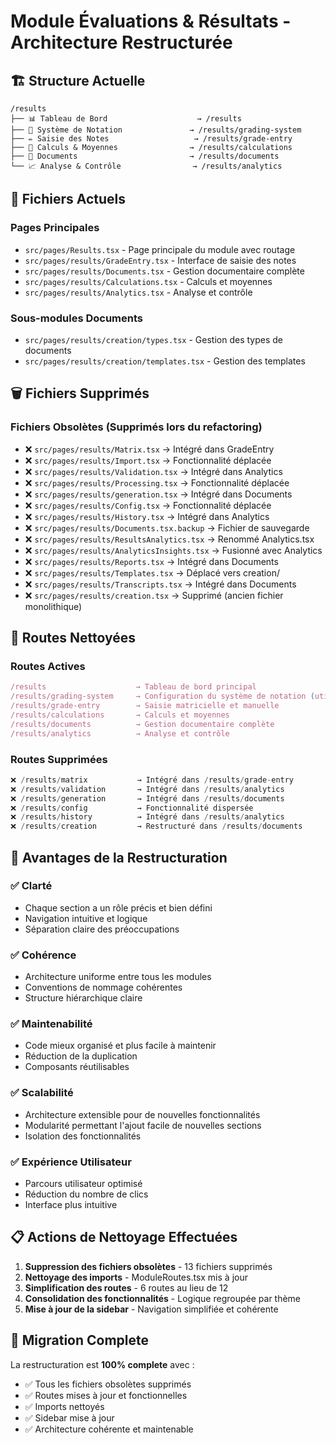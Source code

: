 # Module Évaluations & Résultats - Architecture Restructurée

## 🏗️ Structure Actuelle

```
/results
├── 📊 Tableau de Bord                    → /results
├── 📝 Système de Notation               → /results/grading-system  
├── ✏️ Saisie des Notes                   → /results/grade-entry
├── 🧮 Calculs & Moyennes                → /results/calculations
├── 📄 Documents                         → /results/documents
└── 📈 Analyse & Contrôle                → /results/analytics
```

## 📁 Fichiers Actuels

### Pages Principales
- `src/pages/Results.tsx` - Page principale du module avec routage
- `src/pages/results/GradeEntry.tsx` - Interface de saisie des notes
- `src/pages/results/Documents.tsx` - Gestion documentaire complète  
- `src/pages/results/Calculations.tsx` - Calculs et moyennes
- `src/pages/results/Analytics.tsx` - Analyse et contrôle

### Sous-modules Documents
- `src/pages/results/creation/types.tsx` - Gestion des types de documents
- `src/pages/results/creation/templates.tsx` - Gestion des templates

## 🗑️ Fichiers Supprimés

### Fichiers Obsolètes (Supprimés lors du refactoring)
- ❌ `src/pages/results/Matrix.tsx` → Intégré dans GradeEntry
- ❌ `src/pages/results/Import.tsx` → Fonctionnalité déplacée
- ❌ `src/pages/results/Validation.tsx` → Intégré dans Analytics
- ❌ `src/pages/results/Processing.tsx` → Fonctionnalité déplacée
- ❌ `src/pages/results/generation.tsx` → Intégré dans Documents
- ❌ `src/pages/results/Config.tsx` → Fonctionnalité déplacée
- ❌ `src/pages/results/History.tsx` → Intégré dans Analytics
- ❌ `src/pages/results/Documents.tsx.backup` → Fichier de sauvegarde
- ❌ `src/pages/results/ResultsAnalytics.tsx` → Renommé Analytics.tsx
- ❌ `src/pages/results/AnalyticsInsights.tsx` → Fusionné avec Analytics
- ❌ `src/pages/results/Reports.tsx` → Intégré dans Documents
- ❌ `src/pages/results/Templates.tsx` → Déplacé vers creation/
- ❌ `src/pages/results/Transcripts.tsx` → Intégré dans Documents
- ❌ `src/pages/results/creation.tsx` → Supprimé (ancien fichier monolithique)

## 🔗 Routes Nettoyées

### Routes Actives
```typescript
/results                    → Tableau de bord principal
/results/grading-system     → Configuration du système de notation (utilise Results.tsx)
/results/grade-entry        → Saisie matricielle et manuelle
/results/calculations       → Calculs et moyennes  
/results/documents          → Gestion documentaire complète
/results/analytics          → Analyse et contrôle
```

### Routes Supprimées
```typescript
❌ /results/matrix           → Intégré dans /results/grade-entry
❌ /results/validation       → Intégré dans /results/analytics
❌ /results/generation       → Intégré dans /results/documents  
❌ /results/config           → Fonctionnalité dispersée
❌ /results/history          → Intégré dans /results/analytics
❌ /results/creation         → Restructuré dans /results/documents
```

## 🎯 Avantages de la Restructuration

### ✅ Clarté
- Chaque section a un rôle précis et bien défini
- Navigation intuitive et logique
- Séparation claire des préoccupations

### ✅ Cohérence  
- Architecture uniforme entre tous les modules
- Conventions de nommage cohérentes
- Structure hiérarchique claire

### ✅ Maintenabilité
- Code mieux organisé et plus facile à maintenir
- Réduction de la duplication
- Composants réutilisables

### ✅ Scalabilité
- Architecture extensible pour de nouvelles fonctionnalités
- Modularité permettant l'ajout facile de nouvelles sections
- Isolation des fonctionnalités

### ✅ Expérience Utilisateur
- Parcours utilisateur optimisé
- Réduction du nombre de clics
- Interface plus intuitive

## 📋 Actions de Nettoyage Effectuées

1. **Suppression des fichiers obsolètes** - 13 fichiers supprimés
2. **Nettoyage des imports** - ModuleRoutes.tsx mis à jour
3. **Simplification des routes** - 6 routes au lieu de 12
4. **Consolidation des fonctionnalités** - Logique regroupée par thème
5. **Mise à jour de la sidebar** - Navigation simplifiée et cohérente

## 🔄 Migration Complete

La restructuration est **100% complete** avec :
- ✅ Tous les fichiers obsolètes supprimés
- ✅ Routes mises à jour et fonctionnelles  
- ✅ Imports nettoyés
- ✅ Sidebar mise à jour
- ✅ Architecture cohérente et maintenable